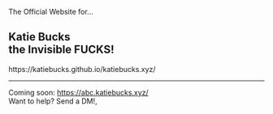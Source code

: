 The Official Website for...
<h2>Katie Bucks<br>
the Invisible FUCKS!</h2>
https://katiebucks.github.io/katiebucks.xyz/ <br>

---

Coming soon: https://abc.katiebucks.xyz/ <br>
Want to help? Send a DM!,
